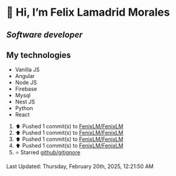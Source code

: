 #  👋 Hi, I’m Felix Lamadrid Morales
## _Software developer_

## My technologies
- Vanilla JS
- Angular
- Node JS
- Firebase
- Mysql
- Nest JS
- Python
- React

<!--RECENT_ACTIVITY:start-->
1. ⬆️ Pushed 1 commit(s) to [FenixLM/FenixLM](https://github.com/FenixLM/FenixLM)<br>
2. ⬆️ Pushed 1 commit(s) to [FenixLM/FenixLM](https://github.com/FenixLM/FenixLM)<br>
3. ⬆️ Pushed 1 commit(s) to [FenixLM/FenixLM](https://github.com/FenixLM/FenixLM)<br>
4. ⬆️ Pushed 1 commit(s) to [FenixLM/FenixLM](https://github.com/FenixLM/FenixLM)<br>
5. ⭐ Starred [github/gitignore](https://github.com/github/gitignore)<br>
<!--RECENT_ACTIVITY:end-->
<!--RECENT_ACTIVITY:last_update-->
Last Updated: Thursday, February 20th, 2025, 12:21:50 AM
<!--RECENT_ACTIVITY:last_update_end-->
